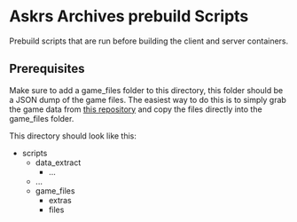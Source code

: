 # Askrs Archives prebuild Scripts

Prebuild scripts that are run before building the client and server containers.

## Prerequisites

Make sure to add a game_files folder to this directory, this folder should be a JSON dump of the game files. The easiest way to do this is to simply grab the game data from [this repository](https://github.com/HertzDevil/feh-assets-json) and copy the files directly into the game_files folder.

This directory should look like this:

- scripts
  - data_extract
    - ...
  - ...
  - game_files
    - extras
    - files
